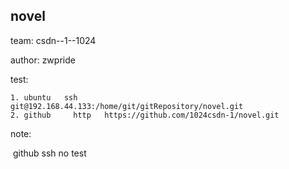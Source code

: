 ## novel

team: csdn--1--1024

author: zwpride

test:

	1. ubuntu   ssh     git@192.168.44.133:/home/git/gitRepository/novel.git
 	2. github     http   https://github.com/1024csdn-1/novel.git

note:

​	github ssh no test
